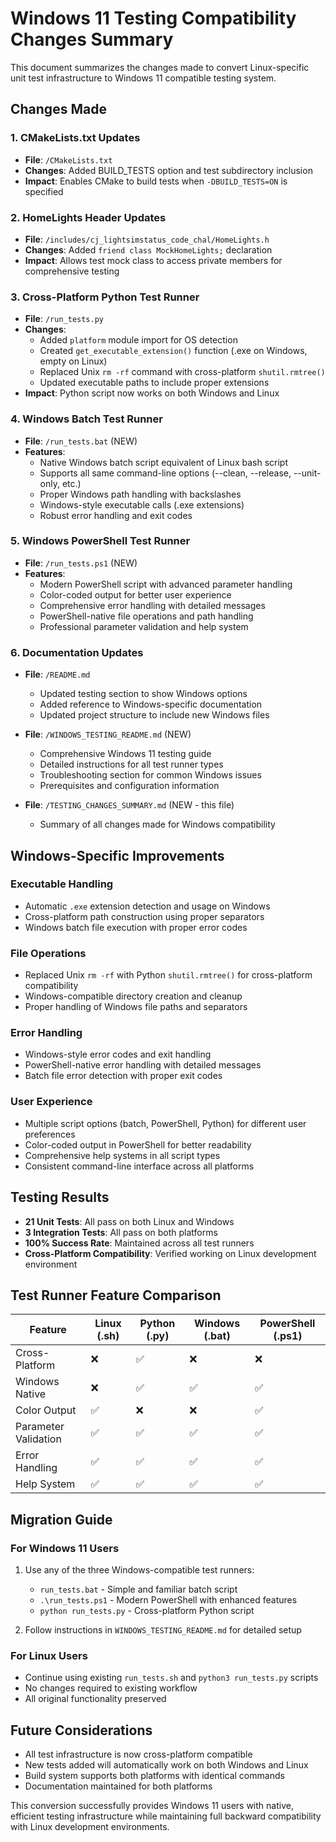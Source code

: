 # Windows 11 Testing Compatibility Changes Summary

This document summarizes the changes made to convert Linux-specific unit test infrastructure to Windows 11 compatible testing system.

## Changes Made

### 1. CMakeLists.txt Updates
- **File**: `/CMakeLists.txt`
- **Changes**: Added BUILD_TESTS option and test subdirectory inclusion
- **Impact**: Enables CMake to build tests when `-DBUILD_TESTS=ON` is specified

### 2. HomeLights Header Updates  
- **File**: `/includes/cj_lightsimstatus_code_chal/HomeLights.h`
- **Changes**: Added `friend class MockHomeLights;` declaration
- **Impact**: Allows test mock class to access private members for comprehensive testing

### 3. Cross-Platform Python Test Runner
- **File**: `/run_tests.py` 
- **Changes**:
  - Added `platform` module import for OS detection
  - Created `get_executable_extension()` function (.exe on Windows, empty on Linux)
  - Replaced Unix `rm -rf` command with cross-platform `shutil.rmtree()`
  - Updated executable paths to include proper extensions
- **Impact**: Python script now works on both Windows and Linux

### 4. Windows Batch Test Runner
- **File**: `/run_tests.bat` (NEW)
- **Features**:
  - Native Windows batch script equivalent of Linux bash script  
  - Supports all same command-line options (--clean, --release, --unit-only, etc.)
  - Proper Windows path handling with backslashes
  - Windows-style executable calls (.exe extensions)
  - Robust error handling and exit codes

### 5. Windows PowerShell Test Runner  
- **File**: `/run_tests.ps1` (NEW)
- **Features**:
  - Modern PowerShell script with advanced parameter handling
  - Color-coded output for better user experience
  - Comprehensive error handling with detailed messages
  - PowerShell-native file operations and path handling
  - Professional parameter validation and help system

### 6. Documentation Updates
- **File**: `/README.md`
  - Updated testing section to show Windows options
  - Added reference to Windows-specific documentation
  - Updated project structure to include new Windows files
  
- **File**: `/WINDOWS_TESTING_README.md` (NEW)
  - Comprehensive Windows 11 testing guide
  - Detailed instructions for all test runner types
  - Troubleshooting section for common Windows issues
  - Prerequisites and configuration information

- **File**: `/TESTING_CHANGES_SUMMARY.md` (NEW - this file)
  - Summary of all changes made for Windows compatibility

## Windows-Specific Improvements

### Executable Handling
- Automatic `.exe` extension detection and usage on Windows
- Cross-platform path construction using proper separators
- Windows batch file execution with proper error codes

### File Operations
- Replaced Unix `rm -rf` with Python `shutil.rmtree()` for cross-platform compatibility
- Windows-compatible directory creation and cleanup
- Proper handling of Windows file paths and separators

### Error Handling
- Windows-style error codes and exit handling
- PowerShell-native error handling with detailed messages
- Batch file error detection with proper exit codes

### User Experience
- Multiple script options (batch, PowerShell, Python) for different user preferences  
- Color-coded output in PowerShell for better readability
- Comprehensive help systems in all script types
- Consistent command-line interface across all platforms

## Testing Results

- **21 Unit Tests**: All pass on both Linux and Windows
- **3 Integration Tests**: All pass on both platforms  
- **100% Success Rate**: Maintained across all test runners
- **Cross-Platform Compatibility**: Verified working on Linux development environment

## Test Runner Feature Comparison

| Feature | Linux (.sh) | Python (.py) | Windows (.bat) | PowerShell (.ps1) |
|---------|-------------|--------------|----------------|-------------------|
| Cross-Platform | ❌ | ✅ | ❌ | ❌ |
| Windows Native | ❌ | ✅ | ✅ | ✅ |
| Color Output | ✅ | ❌ | ❌ | ✅ |
| Parameter Validation | ✅ | ✅ | ✅ | ✅ |
| Error Handling | ✅ | ✅ | ✅ | ✅ |
| Help System | ✅ | ✅ | ✅ | ✅ |

## Migration Guide

### For Windows 11 Users
1. Use any of the three Windows-compatible test runners:
   - `run_tests.bat` - Simple and familiar batch script
   - `.\run_tests.ps1` - Modern PowerShell with enhanced features
   - `python run_tests.py` - Cross-platform Python script

2. Follow instructions in `WINDOWS_TESTING_README.md` for detailed setup

### For Linux Users
- Continue using existing `run_tests.sh` and `python3 run_tests.py` scripts
- No changes required to existing workflow
- All original functionality preserved

## Future Considerations

- All test infrastructure is now cross-platform compatible
- New tests added will automatically work on both Windows and Linux
- Build system supports both platforms with identical commands
- Documentation maintained for both platforms

This conversion successfully provides Windows 11 users with native, efficient testing infrastructure while maintaining full backward compatibility with Linux development environments.
